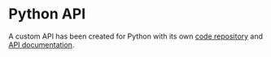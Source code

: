 # Python API

A custom API has been created for Python with its own [code repository](https://github.com/GMLC-TDC/pyhelics) and [API documentation](https://python.helics.org/api/).
